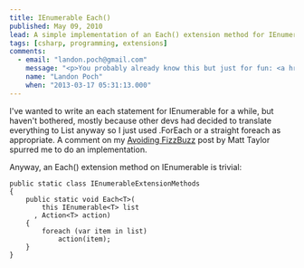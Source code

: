 ```yaml
---
title: IEnumerable Each()
published: May 09, 2010
lead: A simple implementation of an Each() extension method for IEnumerable in C#, discussing its utility and implementation considerations.
tags: [csharp, programming, extensions]
comments:
  - email: "landon.poch@gmail.com"
    message: "<p>You probably already know this but just for fun: <a href=\"https://blogs.msdn.com/b/ericlippert/archive/2009/05/18/foreach-vs-foreach.aspx\" rel=\"nofollow\">https://blogs.msdn.com/b/ericli...</a></p><p>When using expressions they should be for evaluation, not for side effects.  I found myself using SomeList.ForEach(x =&gt; { some action }) for a while.  I stopped using it after reading that just as a way to build good functional programming habits.  Even though { some action } isn't really an expression because it doesn't return anything, it just seems a little strange.</p>"
    name: "Landon Poch"
    when: "2013-03-17 05:31:13.000"
---
```

I've wanted to write an each statement for IEnumerable for a while, but haven't bothered, mostly because other devs had decided to translate everything to List anyway so I just used .ForEach or a straight foreach as appropriate. A comment on my [Avoiding FizzBuzz] post by Matt Taylor spurred me to do an implementation.

Anyway, an Each() extension method on IEnumerable is trivial:

    public static class IEnumerableExtensionMethods
    {
        public static void Each<T>(
            this IEnumerable<T> list
          , Action<T> action)
        {
            foreach (var item in list)
                action(item);
        }
    }

[Avoiding FizzBuzz]:https://kijanawoodard.com/blog/avoiding-fizzbuzz

